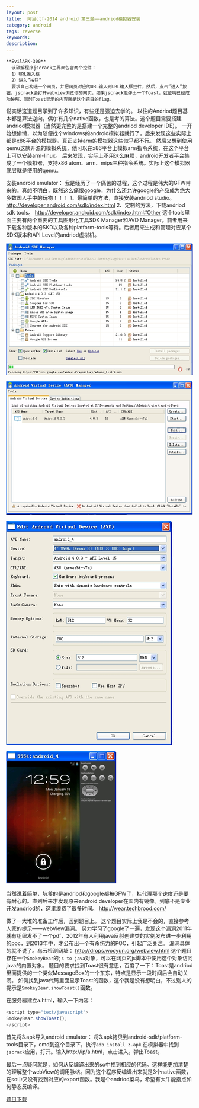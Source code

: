 ```yaml
---
layout: post
title:  阿里ctf-2014 android 第三题——andriod模拟器安装
category: android
tags: reverse
keywords: 
description: 
---
```


```
**EvilAPK-300**
  该破解程序jscrack主界面包含两个控件：
  1）URL输入框
  2）进入”按钮“
  要求自己构造一个网页，并把网页对应的URL输入到URL输入框控件，然后，点击”进入”按钮，jscrack会打开webview浏览你的网页，如果jscrack能弹出一个Toast，就证明已经成功破解，同时Toast显示的内容就是这个题目的flag。
```

说实话这道题目学到了许多知识，有些还是强迫去学的。
以往的Andriod题目基本都是算法逆向，偶尔有几个native函数，也是考的算法。这个题目需要搭建andriod模拟器（当然更完整的是搭建一个完整的andriod developer IDE）。
一开始想偷懒，以为随便找个windows的android模拟器就行了，后来发现这些实际上都是x86平台的模拟器。真正支持arm的模拟器这些似乎都不行。
然后又想到使用qemu这款开源的模拟系统，他可以在x86平台上模拟arm指令系统，在这个平台上可以安装arm-linux。
后来发现，实际上不用这么麻烦，android开发者平台集成了一个模拟器，支持x86 atom、arm、mips三种指令系统。实际上这个模拟器底层就是使用的qemu。

安装android emulator：
我是经历了一个痛苦的过程，这个过程是伟大的GFW带来的。真想不明白，既然这么痛恨google，为什么还允许google的产品成为绝大多数国人手中的玩物！！！
1、最简单的方法，直接安装andriod studio。
http://developer.android.com/sdk/index.html
2、定制的方法，下载andriod sdk tools。
http://developer.android.com/sdk/index.html#Other
这个tools里面主要有两个重要的工具图形化工具SDK Manager和AVD Manager。前者用来下载各种版本的SKD以及各种platform-tools等待。后者用来生成和管理对应某个SDK版本和API Level的andriod虚拟机。

![图](/public/img/2015-01-19-alictf-2014_android_No3_install_emulator-1.jpg)

![图](/public/img/2015-01-19-alictf-2014_android_No3_install_emulator-2.jpg)

![图](/public/img/2015-01-19-alictf-2014_android_No3_install_emulator-3.jpg)

![图](/public/img/2015-01-19-alictf-2014_android_No3_install_emulator-4.jpg)

当然说着简单，坑爹的是andriod和google都被GFW了，挂代理那个速度还是要有耐心的。直到后来才发现原来android developer在国内有镜像。到底不是专业开发andriod的，这里浪费了很多时间。
http://wear.techbrood.com/


做了一大堆的准备工作后，回到题目上。
这个题目实际上我是不会的，直接参考人家的提示——webView漏洞。
努力学习了google了一遍，发现这个漏洞2011年就有组织发不了一个pdf，2012年有人利用java反射创建类的实例发布进一步利用的poc，到2013年中，才公布出一个有杀伤力的POC，引起广泛关注。
漏洞具体的就不说了。乌云检测网址：
http://drops.wooyun.org/webview.html
这个题目存在一个`SmokeyBear`的`js to java`对象，可以在网页的js脚本中使用这个对象访问java的内置对象。
题目的要求找到Toast很有意思，百度了一下：Toast是andriod里面提供的一个类似MessageBox的一个东东，特点是显示一段时间后会自动关闭。
如何找到java代码里面显示Toast的函数，这个我是没有想明白，不过别人的提示是`SmokeyBear.showToast()`函数。

在服务器建立a.html，输入一下内容：
```javascript
<script type="text/javascript">
SmokeyBear.showToast();
</script>
```

首先将3.apk导入android emulator：
将3.apk拷贝到android-sdk\platform-tools目录下，cmd到这个目录下，执行`adb install 3.apk`
在模拟器中找到`jscrack`应用，打开。输入http://ip/a.html，点击进入。弹出Toast。


最后一点疑问就是，如何从反编译出来的so中找到相应的代码。这样能更加清楚的理解整个webView的调用脉络。因为这个程序反编译出来就是3个native函数，在so中又没有找到对应的export函数。我是个andriod菜鸟，希望有大牛能指点如何静态反编译。

[题目下载](/public/download/2015-01-19-alictf-2014_android_No3_install_emulator-3.rar)